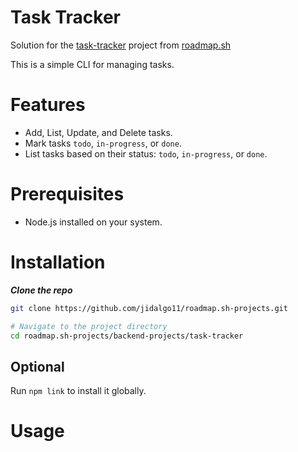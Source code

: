 # Task Tracker

Solution for the [task-tracker](https://roadmap.sh/projects/task-tracker) project from [roadmap.sh](https://roadmap.sh)

This is a simple CLI for managing tasks.

# Features

- Add, List, Update, and Delete tasks.
- Mark tasks `todo`, `in-progress`, or `done`.
- List tasks based on their status: `todo`, `in-progress`, or `done`.

# Prerequisites

- Node.js installed on your system.

# Installation

***Clone the repo*** 

```bash
git clone https://github.com/jidalgo11/roadmap.sh-projects.git

# Navigate to the project directory
cd roadmap.sh-projects/backend-projects/task-tracker
```

## Optional

Run ```npm link``` to install it globally.

# Usage
